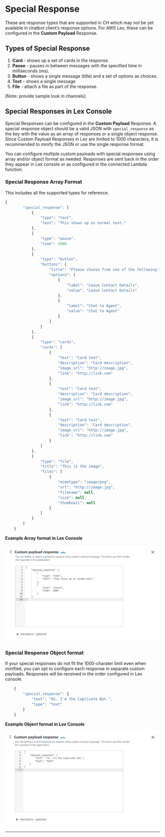# Special Response

These are response types that are supported in CH which may not be yet available in chatbot client’s response options. For AWS Lex, these can be configured in the **Custom Payload** Response.

## Types of Special Response

1. **Card** - shows up a set of cards in the response.
2. **Pause** - pauses in between messages with the specified time in milliseconds (ms).
3. **Button** - shows a single message (title) and a set of options as choices.
4. **Text** - shows a single message
5. **File** - attach a file as part of the response.

\[Note: provide sample look in channels]

## Special Responses in Lex Console

Special Responses can be configured in the **Custom Payload** Response. A special response object should be a valid JSON with `special_response` as the key with the value as an array of responses or a single object response. Since Custom Payload Responses in Lex are limited to 1000 characters, it is recommended to minify the JSON or use the single response format.

You can configure multiple custom payloads with special responses using array and/or object format as needed. Responses are sent back in the order they appear in Lex console or as configured in the connected Lambda function.

### Special Response Array Format

This includes all the supported types for reference.

```javascript
{
        "special_response": [
            {
                "type": "text",
                "text": "This shows up as normal text."
            },
            {
                "type": "pause",
                "time": 2000
            },
            {
                "type": "button",
                "buttons": {
                    "title": "Please choose from one of the following:",
                    "options": [
                        {
                            "label": "Leave Contact Details",
                            "value": "Leave Contact Details"
                        },
                        {
                            "label": "Chat to Agent",
                            "value": "Chat to Agent"
                        }
                    ]
                }
            },
            {
                "type": "cards",
                "cards": [
                    {
                        "text": "Card text",
                        "description": "Card description",
                        "image_url": "http://image.jpg",
                        "link": "http://link.com"
                    },
                    {
                        "text": "Card text",
                        "description": "Card description",
                        "image_url": "http://image.jpg",
                        "link": "http://link.com"
                    },
                    {
                        "text": "Card text",
                        "description": "Card description",
                        "image_url": "http://image.jpg",
                        "link": "http://link.com"
                    }
                ]
            },
            {
                "type": "file",
                "title": "This is the image",
                "files": [
                    {
                        "mimetype": "image/png",
                        "url": "http://image.jpg",
                        "filename": null,
                        "size": null,
                        "thumbnail": null
                    }
                ]
            }
        ]
    }
```

**Example Array format in Lex Console**

![](<../../../.gitbook/assets/image (15).png>)

### **Special Response Object format**

If your special responses do not fit the 1000-charater limit even when minified, you can opt to configure each response in separate custom payloads. Responses will be received in the order configured in Lex console.&#x20;

```javascript
    {
        "special_response": {
            "text": "Hi. I'm the Captivate Bot.",
            "type": "text"
        }
    }
```

**Example Object format in Lex Console**

![](<../../../.gitbook/assets/image (43).png>)

****
